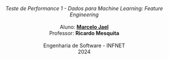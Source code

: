 <p align="center">
    <i>Teste de Performance 1 - Dados para Machine Learning: Feature Engineering</i>
    <br />
    <br />
    Aluno: <a href="https://www.linkedin.com/in/marcelojael/"><strong>Marcelo Jael</strong></a>
    <br />
    Professor: <strong>Ricardo Mesquita</strong>
    <br />
    <br />
    Engenharia de Software - INFNET
    <br />
    2024
    <br />
</p>
